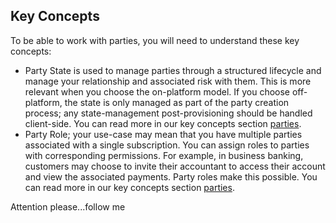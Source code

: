 ## Key Concepts

To be able to work with parties, you will need to understand these key concepts:

- Party State is used to manage parties through a structured lifecycle and manage your relationship and associated risk with them. This is more relevant when you choose the on-platform model. If you choose off-platform, the state is only managed as part of the party creation process; any state-management post-provisioning should be handled client-side. You can read more in our key concepts section [parties](/get-started/core_concepts/parties). 
- Party Role; your use-case may mean that you have multiple parties associated with a single subscription. You can assign roles to parties with corresponding permissions. For example, in business banking, customers may choose to invite their accountant to access their account and view the associated payments. Party roles make this possible. You can read more in our key concepts section [parties](/get-started/core_concepts/parties). 

Attention please...follow me